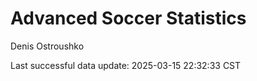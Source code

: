 # Advanced Soccer Statistics
Denis Ostroushko

<!-- gfm -->

Last successful data update: 2025-03-15 22:32:33 CST
